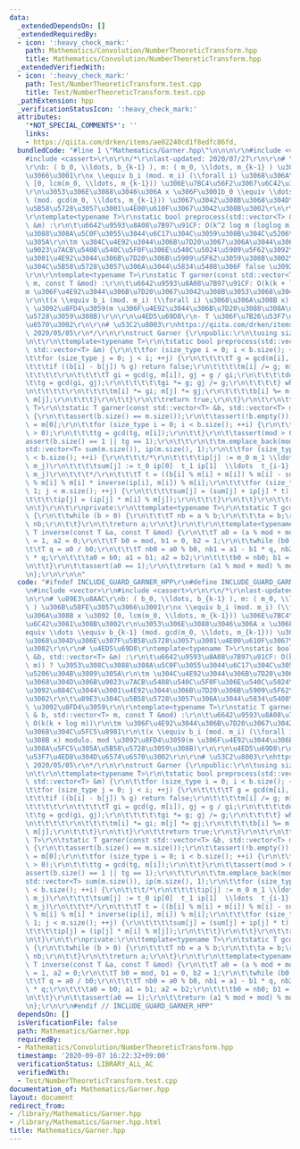 ```yaml
---
data:
  _extendedDependsOn: []
  _extendedRequiredBy:
  - icon: ':heavy_check_mark:'
    path: Mathematics/Convolution/NumberTheoreticTransform.hpp
    title: Mathematics/Convolution/NumberTheoreticTransform.hpp
  _extendedVerifiedWith:
  - icon: ':heavy_check_mark:'
    path: Test/NumberTheoreticTransform.test.cpp
    title: Test/NumberTheoreticTransform.test.cpp
  _pathExtension: hpp
  _verificationStatusIcon: ':heavy_check_mark:'
  attributes:
    '*NOT_SPECIAL_COMMENTS*': ''
    links:
    - https://qiita.com/drken/items/ae02240cd1f8edfc86fd,
  bundledCode: "#line 1 \"Mathematics/Garner.hpp\"\n\n\n\r\n#include <vector>\r\n\
    #include <cassert>\r\n\r\n/*\r\nlast-updated: 2020/07/27\r\n\r\n# \u89E3\u8AAC\
    \r\nb: ( b_0, \\ldots, b_{k-1} ), m: ( m_0, \\ldots, m_{k-1} ) \u306B\u5BFE\u3057\
    \u3066\u3001\r\nx \\equiv b_i (mod. m_i) (\\forall i) \u3068\u306A\u308B x \u3092\
    \ [0, lcm(m_0, \\ldots, m_{k-1})) \u306E\u7BC4\u56F2\u3067\u6C42\u3081\u308B\u3002\
    \r\n\u3053\u306E\u3088\u3046\u306A x \u306F\u3001b_0 \\equiv \\dots \\equiv b_{k-1}\
    \ (mod. gcd(m_0, \\ldots, m_{k-1})) \u3067\u3042\u308B\u3068\u304D\u306E\u307F\
    \u5B58\u5728\u3057\u3001\u4E00\u610F\u3067\u3042\u308B\u3002\r\n\r\n# \u4ED5\u69D8\
    \r\ntemplate<typename T>\r\nstatic bool preprocess(std::vector<T> &b, std::vector<T>\
    \ &m) :\r\n\t\u6642\u9593\u8A08\u7B97\u91CF: O(k^2 log m (loglog m)) ? \u3053\u308C\
    \u3088\u308A\u5C0F\u3055\u3044\u6C17\u304C\u3059\u308B\u304C\u5206\u304B\u3089\
    \u305A\r\n\tm \u304C\u4E92\u3044\u306B\u7D20\u3067\u306A\u3044\u3068\u304D\u306B\
    \u9023\u7ACB\u5408\u540C\u5F0F\u306E\u540C\u5024\u5909\u5F62\u3092\u884C\u3044\
    \u3001\u4E92\u3044\u306B\u7D20\u306B\u5909\u5F62\u3059\u308B\u3002\r\n\t\u89E3\
    \u304C\u5B58\u5728\u3057\u306A\u3044\u5834\u5408\u306F false \u3092\u8FD4\u3059\
    \r\n\r\ntemplate<typename T>\r\nstatic T garner(const std::vector<T> & b, std::vector<T>\
    \ m, const T &mod) :\r\n\t\u6642\u9593\u8A08\u7B97\u91CF: O(k(k + log m))\r\n\t\
    m \u306F\u4E92\u3044\u306B\u7D20\u3067\u3042\u308B\u3053\u3068\u304C\u5FC5\u8981\
    \r\n\t(x \\equiv b_i (mod. m_i) (\\forall i) \u3068\u306A\u308B x) modulo. mod\
    \ \u3092\u8FD4\u3059(m \u306F\u4E92\u3044\u306B\u7D20\u3088\u308A\u5FC5\u305A\u5B58\
    \u5728\u3059\u308B)\r\n\r\n\u4ED5\u69D8\r\n- T \u306F\u7B26\u53F7\u4ED8\u304D\u6574\
    \u6570\u3002\r\n\r\n# \u53C2\u8003\r\nhttps://qiita.com/drken/items/ae02240cd1f8edfc86fd,\
    \ 2020/05/05\r\n*/\r\n\r\nstruct Garner {\r\npublic:\r\n\tusing size_type = std::size_t;\r\
    \n\t\r\n\ttemplate<typename T>\r\n\tstatic bool preprocess(std::vector<T> &b,\
    \ std::vector<T> &m) {\r\n\t\tfor (size_type i = 0; i < b.size(); ++i) {\r\n\t\
    \t\tfor (size_type j = 0; j < i; ++j) {\r\n\t\t\t\tT g = gcd(m[i], m[j]);\r\n\t\
    \t\t\tif ((b[i] - b[j]) % g) return false;\r\n\t\t\t\tm[i] /= g; m[j] /= g;\r\n\
    \t\t\t\t\r\n\t\t\t\tT gi = gcd(g, m[i]), gj = g / gi;\r\n\t\t\t\tdo {\r\n\t\t\t\
    \t\tg = gcd(gi, gj);\r\n\t\t\t\t\tgi *= g; gj /= g;\r\n\t\t\t\t} while (g != 1);\r\
    \n\t\t\t\t\r\n\t\t\t\tm[i] *= gi; m[j] *= gj;\r\n\t\t\t\tb[i] %= m[i]; b[j] %=\
    \ m[j];\r\n\t\t\t}\r\n\t\t}\r\n\t\treturn true;\r\n\t}\r\n\t\r\n\ttemplate<typename\
    \ T>\r\n\tstatic T garner(const std::vector<T> &b, std::vector<T> m, const T mod)\
    \ {\r\n\t\tassert(b.size() == m.size());\r\n\t\tassert(!b.empty());\r\n\t\tT tg\
    \ = m[0];\r\n\t\tfor (size_type i = 0; i < b.size(); ++i) {\r\n\t\t\tassert(m[i]\
    \ > 0);\r\n\t\t\ttg = gcd(tg, m[i]);\r\n\t\t}\r\n\t\tassert(mod > 0);\r\n\t\t\
    assert(b.size() == 1 || tg == 1);\r\n\t\t\r\n\t\tm.emplace_back(mod);\r\n\t\t\
    std::vector<T> sum(m.size()), ip(m.size(), 1);\r\n\t\tfor (size_type i = 0; i\
    \ < b.size(); ++i) {\r\n\t\t\t/*\r\n\t\t\t\tip[j] := m_0 m_1 \\ldots m_{i-1} (mod.\
    \ m_j)\r\n\t\t\t\tsum[j] := t_0 ip[0]  t_1 ip[1]  \\ldots  t_{i-1} ip[i-1] (mod.\
    \ m_j)\r\n\t\t\t*/\r\n\t\t\tT t = ((b[i] % m[i] + m[i]) % m[i] - sum[i] + m[i])\
    \ % m[i] % m[i] * inverse(ip[i], m[i]) % m[i];\r\n\t\t\tfor (size_type j = i +\
    \ 1; j < m.size(); ++j) {\r\n\t\t\t\tsum[j] = (sum[j] + ip[j] * t) % m[j];\r\n\
    \t\t\t\tip[j] = (ip[j] * m[i] % m[j]);\r\n\t\t\t}\r\n\t\t}\r\n\t\treturn sum.back();\r\
    \n\t}\r\n\t\r\nprivate:\r\n\ttemplate<typename T>\r\n\tstatic T gcd(T a, T b)\
    \ {\r\n\t\twhile (b > 0) {\r\n\t\t\tT nb = a % b;\r\n\t\t\ta = b;\r\n\t\t\tb =\
    \ nb;\r\n\t\t}\r\n\t\treturn a;\r\n\t}\r\n\t\r\n\ttemplate<typename T>\r\n\tstatic\
    \ T inverse(const T &a, const T &mod) {\r\n\t\tT a0 = (a % mod + mod) % mod, a1\
    \ = 1, a2 = 0;\r\n\t\tT b0 = mod, b1 = 0, b2 = 1;\r\n\t\twhile (b0 > 0) {\r\n\t\
    \t\tT q = a0 / b0;\r\n\t\t\tT nb0 = a0 % b0, nb1 = a1 - b1 * q, nb2 = a2 - b2\
    \ * q;\r\n\t\t\ta0 = b0; a1 = b1; a2 = b2;\r\n\t\t\tb0 = nb0; b1 = nb1; b2 = nb2;\r\
    \n\t\t}\r\n\t\tassert(a0 == 1);\r\n\t\treturn (a1 % mod + mod) % mod;\r\n\t}\r\
    \n};\r\n\r\n\n"
  code: "#ifndef INCLUDE_GUARD_GARNER_HPP\r\n#define INCLUDE_GUARD_GARNER_HPP\r\n\r\
    \n#include <vector>\r\n#include <cassert>\r\n\r\n/*\r\nlast-updated: 2020/07/27\r\
    \n\r\n# \u89E3\u8AAC\r\nb: ( b_0, \\ldots, b_{k-1} ), m: ( m_0, \\ldots, m_{k-1}\
    \ ) \u306B\u5BFE\u3057\u3066\u3001\r\nx \\equiv b_i (mod. m_i) (\\forall i) \u3068\
    \u306A\u308B x \u3092 [0, lcm(m_0, \\ldots, m_{k-1})) \u306E\u7BC4\u56F2\u3067\
    \u6C42\u3081\u308B\u3002\r\n\u3053\u306E\u3088\u3046\u306A x \u306F\u3001b_0 \\\
    equiv \\dots \\equiv b_{k-1} (mod. gcd(m_0, \\ldots, m_{k-1})) \u3067\u3042\u308B\
    \u3068\u304D\u306E\u307F\u5B58\u5728\u3057\u3001\u4E00\u610F\u3067\u3042\u308B\
    \u3002\r\n\r\n# \u4ED5\u69D8\r\ntemplate<typename T>\r\nstatic bool preprocess(std::vector<T>\
    \ &b, std::vector<T> &m) :\r\n\t\u6642\u9593\u8A08\u7B97\u91CF: O(k^2 log m (loglog\
    \ m)) ? \u3053\u308C\u3088\u308A\u5C0F\u3055\u3044\u6C17\u304C\u3059\u308B\u304C\
    \u5206\u304B\u3089\u305A\r\n\tm \u304C\u4E92\u3044\u306B\u7D20\u3067\u306A\u3044\
    \u3068\u304D\u306B\u9023\u7ACB\u5408\u540C\u5F0F\u306E\u540C\u5024\u5909\u5F62\
    \u3092\u884C\u3044\u3001\u4E92\u3044\u306B\u7D20\u306B\u5909\u5F62\u3059\u308B\
    \u3002\r\n\t\u89E3\u304C\u5B58\u5728\u3057\u306A\u3044\u5834\u5408\u306F false\
    \ \u3092\u8FD4\u3059\r\n\r\ntemplate<typename T>\r\nstatic T garner(const std::vector<T>\
    \ & b, std::vector<T> m, const T &mod) :\r\n\t\u6642\u9593\u8A08\u7B97\u91CF:\
    \ O(k(k + log m))\r\n\tm \u306F\u4E92\u3044\u306B\u7D20\u3067\u3042\u308B\u3053\
    \u3068\u304C\u5FC5\u8981\r\n\t(x \\equiv b_i (mod. m_i) (\\forall i) \u3068\u306A\
    \u308B x) modulo. mod \u3092\u8FD4\u3059(m \u306F\u4E92\u3044\u306B\u7D20\u3088\
    \u308A\u5FC5\u305A\u5B58\u5728\u3059\u308B)\r\n\r\n\u4ED5\u69D8\r\n- T \u306F\u7B26\
    \u53F7\u4ED8\u304D\u6574\u6570\u3002\r\n\r\n# \u53C2\u8003\r\nhttps://qiita.com/drken/items/ae02240cd1f8edfc86fd,\
    \ 2020/05/05\r\n*/\r\n\r\nstruct Garner {\r\npublic:\r\n\tusing size_type = std::size_t;\r\
    \n\t\r\n\ttemplate<typename T>\r\n\tstatic bool preprocess(std::vector<T> &b,\
    \ std::vector<T> &m) {\r\n\t\tfor (size_type i = 0; i < b.size(); ++i) {\r\n\t\
    \t\tfor (size_type j = 0; j < i; ++j) {\r\n\t\t\t\tT g = gcd(m[i], m[j]);\r\n\t\
    \t\t\tif ((b[i] - b[j]) % g) return false;\r\n\t\t\t\tm[i] /= g; m[j] /= g;\r\n\
    \t\t\t\t\r\n\t\t\t\tT gi = gcd(g, m[i]), gj = g / gi;\r\n\t\t\t\tdo {\r\n\t\t\t\
    \t\tg = gcd(gi, gj);\r\n\t\t\t\t\tgi *= g; gj /= g;\r\n\t\t\t\t} while (g != 1);\r\
    \n\t\t\t\t\r\n\t\t\t\tm[i] *= gi; m[j] *= gj;\r\n\t\t\t\tb[i] %= m[i]; b[j] %=\
    \ m[j];\r\n\t\t\t}\r\n\t\t}\r\n\t\treturn true;\r\n\t}\r\n\t\r\n\ttemplate<typename\
    \ T>\r\n\tstatic T garner(const std::vector<T> &b, std::vector<T> m, const T mod)\
    \ {\r\n\t\tassert(b.size() == m.size());\r\n\t\tassert(!b.empty());\r\n\t\tT tg\
    \ = m[0];\r\n\t\tfor (size_type i = 0; i < b.size(); ++i) {\r\n\t\t\tassert(m[i]\
    \ > 0);\r\n\t\t\ttg = gcd(tg, m[i]);\r\n\t\t}\r\n\t\tassert(mod > 0);\r\n\t\t\
    assert(b.size() == 1 || tg == 1);\r\n\t\t\r\n\t\tm.emplace_back(mod);\r\n\t\t\
    std::vector<T> sum(m.size()), ip(m.size(), 1);\r\n\t\tfor (size_type i = 0; i\
    \ < b.size(); ++i) {\r\n\t\t\t/*\r\n\t\t\t\tip[j] := m_0 m_1 \\ldots m_{i-1} (mod.\
    \ m_j)\r\n\t\t\t\tsum[j] := t_0 ip[0]  t_1 ip[1]  \\ldots  t_{i-1} ip[i-1] (mod.\
    \ m_j)\r\n\t\t\t*/\r\n\t\t\tT t = ((b[i] % m[i] + m[i]) % m[i] - sum[i] + m[i])\
    \ % m[i] % m[i] * inverse(ip[i], m[i]) % m[i];\r\n\t\t\tfor (size_type j = i +\
    \ 1; j < m.size(); ++j) {\r\n\t\t\t\tsum[j] = (sum[j] + ip[j] * t) % m[j];\r\n\
    \t\t\t\tip[j] = (ip[j] * m[i] % m[j]);\r\n\t\t\t}\r\n\t\t}\r\n\t\treturn sum.back();\r\
    \n\t}\r\n\t\r\nprivate:\r\n\ttemplate<typename T>\r\n\tstatic T gcd(T a, T b)\
    \ {\r\n\t\twhile (b > 0) {\r\n\t\t\tT nb = a % b;\r\n\t\t\ta = b;\r\n\t\t\tb =\
    \ nb;\r\n\t\t}\r\n\t\treturn a;\r\n\t}\r\n\t\r\n\ttemplate<typename T>\r\n\tstatic\
    \ T inverse(const T &a, const T &mod) {\r\n\t\tT a0 = (a % mod + mod) % mod, a1\
    \ = 1, a2 = 0;\r\n\t\tT b0 = mod, b1 = 0, b2 = 1;\r\n\t\twhile (b0 > 0) {\r\n\t\
    \t\tT q = a0 / b0;\r\n\t\t\tT nb0 = a0 % b0, nb1 = a1 - b1 * q, nb2 = a2 - b2\
    \ * q;\r\n\t\t\ta0 = b0; a1 = b1; a2 = b2;\r\n\t\t\tb0 = nb0; b1 = nb1; b2 = nb2;\r\
    \n\t\t}\r\n\t\tassert(a0 == 1);\r\n\t\treturn (a1 % mod + mod) % mod;\r\n\t}\r\
    \n};\r\n\r\n#endif // INCLUDE_GUARD_GARNER_HPP"
  dependsOn: []
  isVerificationFile: false
  path: Mathematics/Garner.hpp
  requiredBy:
  - Mathematics/Convolution/NumberTheoreticTransform.hpp
  timestamp: '2020-09-07 16:22:32+09:00'
  verificationStatus: LIBRARY_ALL_AC
  verifiedWith:
  - Test/NumberTheoreticTransform.test.cpp
documentation_of: Mathematics/Garner.hpp
layout: document
redirect_from:
- /library/Mathematics/Garner.hpp
- /library/Mathematics/Garner.hpp.html
title: Mathematics/Garner.hpp
---
```

